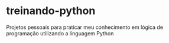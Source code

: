 # treinando-python
 Projetos pessoais para praticar meu conhecimento em lógica de programação utilizando a linguagem Python

